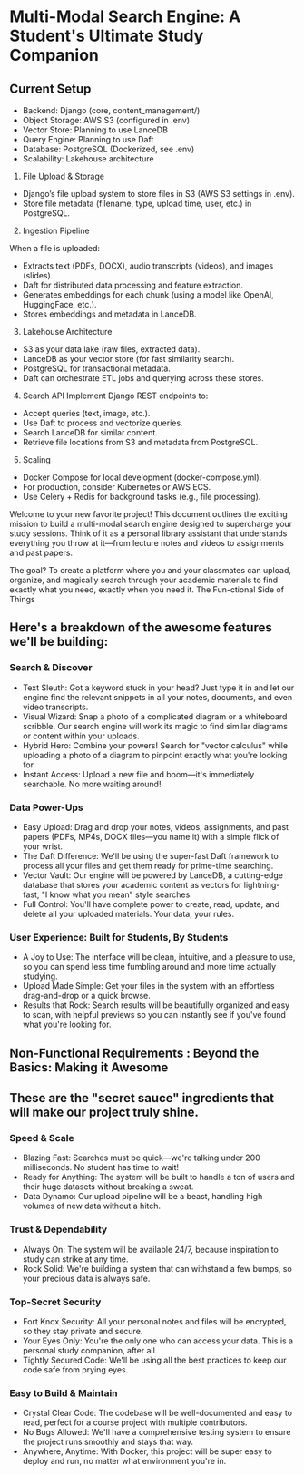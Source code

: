 # Multi-Modal Search Engine: A Student's Ultimate Study Companion

## Current Setup
- Backend: Django (core, content_management/)
- Object Storage: AWS S3 (configured in .env)
- Vector Store: Planning to use LanceDB
- Query Engine: Planning to use Daft
- Database: PostgreSQL (Dockerized, see .env)
- Scalability: Lakehouse architecture

1. File Upload & Storage
- Django’s file upload system to store files in S3 (AWS S3 settings in .env).
- Store file metadata (filename, type, upload time, user, etc.) in PostgreSQL.

2. Ingestion Pipeline

When a file is uploaded:
- Extracts text (PDFs, DOCX), audio transcripts (videos), and images (slides).
- Daft for distributed data processing and feature extraction.
- Generates embeddings for each chunk (using a model like OpenAI, HuggingFace, etc.).
- Stores embeddings and metadata in LanceDB.

3. Lakehouse Architecture
- S3 as your data lake (raw files, extracted data).
- LanceDB as your vector store (for fast similarity search).
- PostgreSQL for transactional metadata.
- Daft can orchestrate ETL jobs and querying across these stores.

4. Search API
Implement Django REST endpoints to:
- Accept queries (text, image, etc.).
- Use Daft to process and vectorize queries.
- Search LanceDB for similar content.
- Retrieve file locations from S3 and metadata from PostgreSQL.
5. Scaling
- Docker Compose for local development (docker-compose.yml).
- For production, consider Kubernetes or AWS ECS.
- Use Celery + Redis for background tasks (e.g., file processing).

Welcome to your new favorite project! This document outlines the exciting mission to build a multi-modal search engine designed to supercharge your study sessions. Think of it as a personal library assistant that understands everything you throw at it—from lecture notes and videos to assignments and past papers.

The goal? To create a platform where you and your classmates can upload, organize, and magically search through your academic materials to find exactly what you need, exactly when you need it.
The Fun-ctional Side of Things

## Here's a breakdown of the awesome features we'll be building:

### Search & Discover
- Text Sleuth: Got a keyword stuck in your head? Just type it in and let our engine find the relevant snippets in all your notes, documents, and even video transcripts.
- Visual Wizard: Snap a photo of a complicated diagram or a whiteboard scribble. Our search engine will work its magic to find similar diagrams or content within your uploads.
- Hybrid Hero: Combine your powers! Search for "vector calculus" while uploading a photo of a diagram to pinpoint exactly what you're looking for.
- Instant Access: Upload a new file and boom—it's immediately searchable. No more waiting around!

### Data Power-Ups
- Easy Upload: Drag and drop your notes, videos, assignments, and past papers (PDFs, MP4s, DOCX files—you name it) with a simple flick of your wrist.
- The Daft Difference: We'll be using the super-fast Daft framework to process all your files and get them ready for prime-time searching.
- Vector Vault: Our engine will be powered by LanceDB, a cutting-edge database that stores your academic content as vectors for lightning-fast, "I know what you mean" style searches.
- Full Control: You'll have complete power to create, read, update, and delete all your uploaded materials. Your data, your rules.

### User Experience: Built for Students, By Students
- A Joy to Use: The interface will be clean, intuitive, and a pleasure to use, so you can spend less time fumbling around and more time actually studying.
- Upload Made Simple: Get your files in the system with an effortless drag-and-drop or a quick browse.
- Results that Rock: Search results will be beautifully organized and easy to scan, with helpful previews so you can instantly see if you've found what you're looking for.

## Non-Functional Requirements : Beyond the Basics: Making it Awesome

## These are the "secret sauce" ingredients that will make our project truly shine.
### Speed & Scale
- Blazing Fast: Searches must be quick—we're talking under 200 milliseconds. No student has time to wait!
- Ready for Anything: The system will be built to handle a ton of users and their huge datasets without breaking a sweat.
- Data Dynamo: Our upload pipeline will be a beast, handling high volumes of new data without a hitch.

### Trust & Dependability
- Always On: The system will be available 24/7, because inspiration to study can strike at any time.
- Rock Solid: We're building a system that can withstand a few bumps, so your precious data is always safe.

### Top-Secret Security
- Fort Knox Security: All your personal notes and files will be encrypted, so they stay private and secure.
- Your Eyes Only: You're the only one who can access your data. This is a personal study companion, after all.
- Tightly Secured Code: We'll be using all the best practices to keep our code safe from prying eyes.

### Easy to Build & Maintain
- Crystal Clear Code: The codebase will be well-documented and easy to read, perfect for a course project with multiple contributors.
- No Bugs Allowed: We'll have a comprehensive testing system to ensure the project runs smoothly and stays that way.
- Anywhere, Anytime: With Docker, this project will be super easy to deploy and run, no matter what environment you're in.
